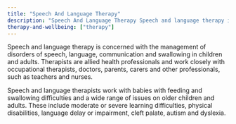 ```yaml
---
title: "Speech And Language Therapy"
description: "Speech And Language Therapy Speech and language therapy is concerned with the management of disorders of speech, language, communication and swallowing in children and adults."
therapy-and-wellbeing: ["therapy"]
---
```


Speech and language therapy is concerned with the management of disorders of speech, language, communication and swallowing in children and adults. Therapists are allied health professionals and work closely with occupational therapists, doctors, parents, carers and other professionals, such as teachers and nurses.

Speech and language therapists work with babies with feeding and swallowing difficulties and a wide range of issues on older children and adults. These include moderate or severe learning difficulties, physical disabilities, language delay or impairment, cleft palate, autism and dyslexia.